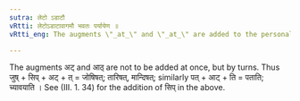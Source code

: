 ```yaml
---
sutra: लेटो ऽडाटौ
vRtti: लेटोऽडाटावागमौ भवतः पर्यायेण ॥
vRtti_eng: The augments \"_at_\" and \"_at_\" are added to the personal endings of the Vedic Subjunctive.

---
```

The augments अट् and आठ् are not to be added at once, but by turns. Thus जुष् + सिप् + अट् + त् = जोषिषत्; तारिषत्, मान्दिषत्; similarly पत् + आट् + ति = पताति; च्यावयाति । See (III. 1. 34) for the addition of सिप् in the above.